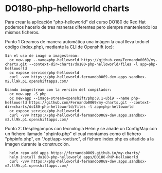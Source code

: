 # DO180-php-helloworld charts

Para crear la aplicación "php-helloworld" del curso DO180 de Red Hat podemos hacerlo de tres maneras diferentes pero siempre manteniendo los mismos ficheros.

Punto 1
  Creamos de manera automática una imágen la cual lleva todo el código (index.php), mediante la CLI de Openshift (oc):
```
Sin el uso de image o imagestream:
  oc new-app --name=php-helloworld https://github.com/Fernando0069/my-charts.git --context-dir=charts/do180-php-helloworld/files -l app=php-helloworld
  oc expose service/php-helloworld
  curl -vvv https://php-helloworld-fernando0069-dev.apps.sandbox-m2.ll9k.p1.openshiftapps.com/

Usando imagestream con la versión del compilador:
  oc new-app -S php
  oc new-app --image-stream=openshift/php:8.1-ubi9 --name php-helloworld https://github.com/Fernando0069/my-charts.git --context-dir=charts/do180-php-helloworld/files -l app=php-helloworld
  oc expose service/php-helloworld
  curl -vvv https://php-helloworld-fernando0069-dev.apps.sandbox-m2.ll9k.p1.openshiftapps.com/
```


Punto 2:
  Desplegampos con tecnología Helm y se añade un ConfigMap con un fichero llamado "phpinfo.php" el cual montamos como el fichero "phpinfo.php", en "/opt/app-root/src", el fichero index.php es añadido a la imagen durante la construcción.
```
  helm repo add apps https://fernando0069.github.io/my-charts/
  helm install do180-php-helloworld apps/DO180-PHP-HelloWorld
  curl -vvv https://php-helloworld-fernando0069-dev.apps.sandbox-m2.ll9k.p1.openshiftapps.com/
```